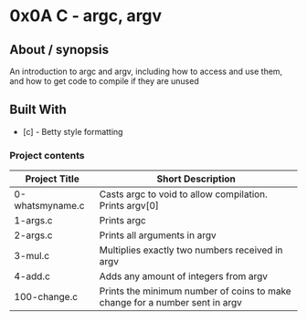 # 0x0A C - argc, argv

## About / synopsis
An introduction to argc and argv, including how to access and use them, and how to get code to compile if they are unused

## Built With

* [c] - Betty style formatting

### Project contents

| Project Title | Short Description |
| --- | --- |
|0-whatsmyname.c|Casts argc to void to allow compilation. Prints argv[0]|
|1-args.c|Prints argc|
|2-args.c|Prints all arguments in argv|
|3-mul.c|Multiplies exactly two numbers received in argv|
|4-add.c|Adds any amount of integers from argv|
|100-change.c|Prints the minimum number of coins to make change for a number sent in argv|
